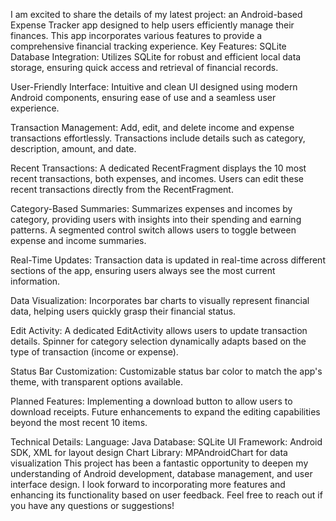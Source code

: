 I am excited to share the details of my latest project: an Android-based Expense Tracker app designed to help users efficiently manage their finances. This app incorporates various features to provide a comprehensive financial tracking experience.
Key Features:
SQLite Database Integration:
Utilizes SQLite for robust and efficient local data storage, ensuring quick access and retrieval of financial records.

User-Friendly Interface:
Intuitive and clean UI designed using modern Android components, ensuring ease of use and a seamless user experience.

Transaction Management:
Add, edit, and delete income and expense transactions effortlessly.
Transactions include details such as category, description, amount, and date.

Recent Transactions:
A dedicated RecentFragment displays the 10 most recent transactions, both expenses, and incomes.
Users can edit these recent transactions directly from the RecentFragment.

Category-Based Summaries:
Summarizes expenses and incomes by category, providing users with insights into their spending and earning patterns.
A segmented control switch allows users to toggle between expense and income summaries.

Real-Time Updates:
Transaction data is updated in real-time across different sections of the app, ensuring users always see the most current information.

Data Visualization:
Incorporates bar charts to visually represent financial data, helping users quickly grasp their financial status.

Edit Activity:
A dedicated EditActivity allows users to update transaction details.
Spinner for category selection dynamically adapts based on the type of transaction (income or expense).

Status Bar Customization:
Customizable status bar color to match the app's theme, with transparent options available.

Planned Features:
Implementing a download button to allow users to download receipts.
Future enhancements to expand the editing capabilities beyond the most recent 10 items.

Technical Details:
Language: Java
Database: SQLite
UI Framework: Android SDK, XML for layout design
Chart Library: MPAndroidChart for data visualization
This project has been a fantastic opportunity to deepen my understanding of Android development, database management, and user interface design. I look forward to incorporating more features and enhancing its functionality based on user feedback.
Feel free to reach out if you have any questions or suggestions!
